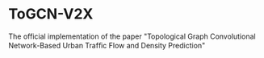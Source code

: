 # ToGCN-V2X
The official implementation of the paper "Topological Graph Convolutional Network-Based Urban Trafﬁc Flow and Density Prediction"
